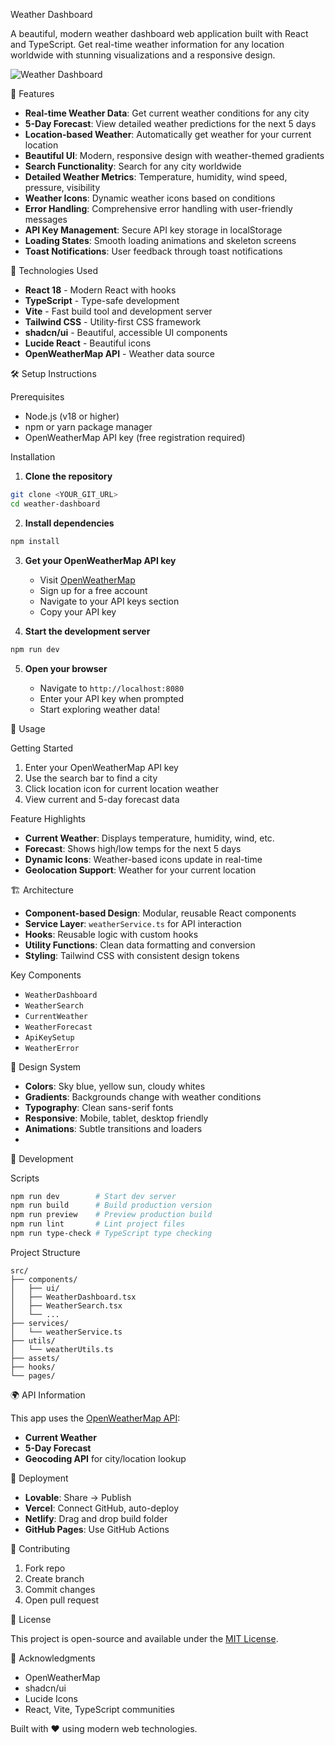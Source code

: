 Weather Dashboard

A beautiful, modern weather dashboard web application built with React and TypeScript. Get real-time weather information for any location worldwide with stunning visualizations and a responsive design.

![Weather Dashboard](src/assets/weather-hero.jpg)

🌟 Features

* **Real-time Weather Data**: Get current weather conditions for any city
* **5-Day Forecast**: View detailed weather predictions for the next 5 days
* **Location-based Weather**: Automatically get weather for your current location
* **Beautiful UI**: Modern, responsive design with weather-themed gradients
* **Search Functionality**: Search for any city worldwide
* **Detailed Weather Metrics**: Temperature, humidity, wind speed, pressure, visibility
* **Weather Icons**: Dynamic weather icons based on conditions
* **Error Handling**: Comprehensive error handling with user-friendly messages
* **API Key Management**: Secure API key storage in localStorage
* **Loading States**: Smooth loading animations and skeleton screens
* **Toast Notifications**: User feedback through toast notifications

 🚀 Technologies Used

* **React 18** - Modern React with hooks
* **TypeScript** - Type-safe development
* **Vite** - Fast build tool and development server
* **Tailwind CSS** - Utility-first CSS framework
* **shadcn/ui** - Beautiful, accessible UI components
* **Lucide React** - Beautiful icons
* **OpenWeatherMap API** - Weather data source

🛠️ Setup Instructions

 Prerequisites

* Node.js (v18 or higher)
* npm or yarn package manager
* OpenWeatherMap API key (free registration required)

Installation

1. **Clone the repository**

```bash
git clone <YOUR_GIT_URL>
cd weather-dashboard
```

2. **Install dependencies**

```bash
npm install
```

3. **Get your OpenWeatherMap API key**

   * Visit [OpenWeatherMap](https://openweathermap.org/api)
   * Sign up for a free account
   * Navigate to your API keys section
   * Copy your API key

4. **Start the development server**

```bash
npm run dev
```

5. **Open your browser**

   * Navigate to `http://localhost:8080`
   * Enter your API key when prompted
   * Start exploring weather data!

 📖 Usage
 
Getting Started

1. Enter your OpenWeatherMap API key
2. Use the search bar to find a city
3. Click location icon for current location weather
4. View current and 5-day forecast data

Feature Highlights

* **Current Weather**: Displays temperature, humidity, wind, etc.
* **Forecast**: Shows high/low temps for the next 5 days
* **Dynamic Icons**: Weather-based icons update in real-time
* **Geolocation Support**: Weather for your current location

🏗️ Architecture

* **Component-based Design**: Modular, reusable React components
* **Service Layer**: `weatherService.ts` for API interaction
* **Hooks**: Reusable logic with custom hooks
* **Utility Functions**: Clean data formatting and conversion
* **Styling**: Tailwind CSS with consistent design tokens

Key Components

* `WeatherDashboard`
* `WeatherSearch`
* `CurrentWeather`
* `WeatherForecast`
* `ApiKeySetup`
* `WeatherError`

🎨 Design System

* **Colors**: Sky blue, yellow sun, cloudy whites
* **Gradients**: Backgrounds change with weather conditions
* **Typography**: Clean sans-serif fonts
* **Responsive**: Mobile, tablet, desktop friendly
* **Animations**: Subtle transitions and loaders
* 
🔧 Development

Scripts

```bash
npm run dev        # Start dev server
npm run build      # Build production version
npm run preview    # Preview production build
npm run lint       # Lint project files
npm run type-check # TypeScript type checking
```

Project Structure

```
src/
├── components/
│   ├── ui/
│   ├── WeatherDashboard.tsx
│   ├── WeatherSearch.tsx
│   └── ...
├── services/
│   └── weatherService.ts
├── utils/
│   └── weatherUtils.ts
├── assets/
├── hooks/
└── pages/
```

 🌍 API Information

This app uses the [OpenWeatherMap API](https://openweathermap.org/api):

* **Current Weather**
* **5-Day Forecast**
* **Geocoding API** for city/location lookup

🚀 Deployment

* **Lovable**: Share -> Publish
* **Vercel**: Connect GitHub, auto-deploy
* **Netlify**: Drag and drop build folder
* **GitHub Pages**: Use GitHub Actions

🤝 Contributing

1. Fork repo
2. Create branch
3. Commit changes
4. Open pull request

 📝 License

This project is open-source and available under the [MIT License](LICENSE).

🙏 Acknowledgments

* OpenWeatherMap
* shadcn/ui
* Lucide Icons
* React, Vite, TypeScript communities


Built with ❤️ using modern web technologies.
